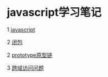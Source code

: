 # javascript学习笔记

1 [javascript](https://github.com/luofengmacheng/web_learning/blob/master/javascript/javascript.md)

2 [闭包](https://github.com/luofengmacheng/web_learning/blob/master/javascript/closure.md)

2 [prototype原型链](https://github.com/luofengmacheng/web_learning/blob/master/javascript/prototype.md)

3 [跨域访问问题](https://github.com/luofengmacheng/web_learning/blob/master/javascript/cors.md)